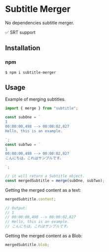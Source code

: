 # Subtitle Merger

No dependencies subtitle merger.

:white_check_mark: SRT support

## Installation

### npm

```shell
$ npm i subtitle-merger
```

## Usage

Example of merging subtitles.

```ts
import { merge } from "subtitle";

const subOne = `
1
00:00:00,498 --> 00:00:02,827
Hello, this is an example.

`;
const subTwo = `
1
00:00:00,498 --> 00:00:02,827
こんにちは。これはサンプルです。

`;

// it will return a Subtitle object.
const mergedSubtitle = merge(subOne, subTwo);
```

Getting the merged content as a text:

```ts
mergedSubtitle.content;

// Output:
// 1
// 00:00:00,498 --> 00:00:02,827
// Hello, this is an example.
// こんにちは。これはサンプルです。
```

Getting the merged content as a Blob:

```ts
mergedSubtitle.blob;
```
